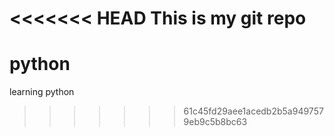 <<<<<<< HEAD
This is my git repo
=======
# python
learning python
>>>>>>> 61c45fd29aee1acedb2b5a9497579eb9c5b8bc63
